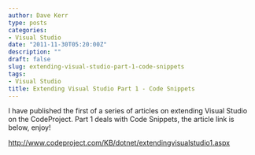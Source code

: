 ```yaml
---
author: Dave Kerr
type: posts
categories:
- Visual Studio
date: "2011-11-30T05:20:00Z"
description: ""
draft: false
slug: extending-visual-studio-part-1-code-snippets
tags:
- Visual Studio
title: Extending Visual Studio Part 1 - Code Snippets
---
```



<p>I have published the first of a series of articles on extending Visual Studio on the CodeProject. Part 1 deals with Code Snippets, the article link is below, enjoy!</p>
<p><a href="http://www.codeproject.com/KB/dotnet/extendingvisualstudio1.aspx">http://www.codeproject.com/KB/dotnet/extendingvisualstudio1.aspx</a></p>


